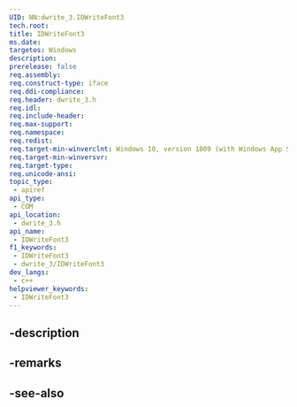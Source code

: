 ```yaml
---
UID: NN:dwrite_3.IDWriteFont3
tech.root: 
title: IDWriteFont3
ms.date: 
targetos: Windows
description: 
prerelease: false
req.assembly: 
req.construct-type: iface
req.ddi-compliance: 
req.header: dwrite_3.h
req.idl: 
req.include-header: 
req.max-support: 
req.namespace: 
req.redist: 
req.target-min-winverclnt: Windows 10, version 1809 (with Windows App SDK 0.5 or later)
req.target-min-winversvr: 
req.target-type: 
req.unicode-ansi: 
topic_type:
 - apiref
api_type:
 - COM
api_location:
 - dwrite_3.h
api_name:
 - IDWriteFont3
f1_keywords:
 - IDWriteFont3
 - dwrite_3/IDWriteFont3
dev_langs:
 - c++
helpviewer_keywords:
 - IDWriteFont3
---
```


## -description

## -remarks

## -see-also

